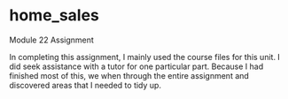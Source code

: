 # home_sales
Module 22 Assignment

In completing this assignment, I mainly used the course files for this unit.  I did seek assistance with a tutor for one particular part.  Because I had finished most of this, we when through the entire assignment and discovered areas that I needed to tidy up.  
